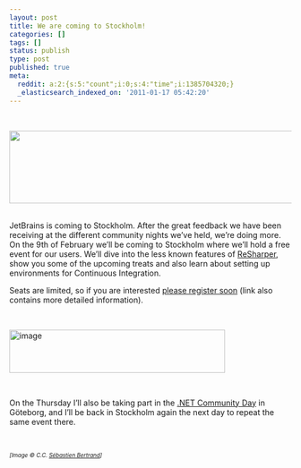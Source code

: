 ```yaml
---
layout: post
title: We are coming to Stockholm!
categories: []
tags: []
status: publish
type: post
published: true
meta:
  reddit: a:2:{s:5:"count";i:0;s:4:"time";i:1385704320;}
  _elasticsearch_indexed_on: '2011-01-17 05:42:20'
---
```

<p>&nbsp;</p> <p><img style="display:inline;margin-left:0;margin-right:0;" src="http://upload.wikimedia.org/wikipedia/commons/2/26/Panoramic-Stockholm.jpg" width="645" height="130">&nbsp;</p> <p>JetBrains is coming to Stockholm. After the great feedback we have been receiving at the different community nights we’ve held, we’re doing more. On the 9th of February we’ll be coming to Stockholm where we’ll hold a free event for our users. We’ll dive into the less known features of <a href="http://www.jetbrains.com/resharper">ReSharper</a>, show you some of the upcoming treats and also learn about setting up environments for Continuous Integration. </p> <p>Seats are limited, so if you are interested <a href="http://www.jetbrains.com/specials/registration.jsp">please register soon</a> (link also contains more detailed information).</p> <p>&nbsp;</p> <p><a href="http://hhariri.files.wordpress.com/2011/01/image18.png"><img style="display:inline;border-width:0;" title="image" border="0" alt="image" src="http://hhariri.files.wordpress.com/2011/01/image_thumb18.png" width="385" height="77"></a></p> <p>&nbsp;</p> <p>On the Thursday I’ll also be taking part in the <a href="http://www.informator.se/net_community_day.aspx">.NET Community Day</a> in Göteborg, and I’ll be back in Stockholm again the next day to repeat the same event there. </p> <p>&nbsp; </p> <p><font size="1"><em>[Image © C.C. </em></font><a href="http://flickr.com/photos/33195821@N00"><font size="1"><em>Sébastien Bertrand</em></font></a><font size="1"><em>]</em></font></p> <p><font size="1"><em></em></font></p> <p><font size="1"><em></em></font></p>
